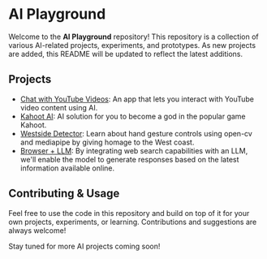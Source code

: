 # AI Playground

Welcome to the **AI Playground** repository! This repository is a collection of various AI-related projects, experiments, and prototypes. As new projects are added, this README will be updated to reflect the latest additions.

## Projects

- [Chat with YouTube Videos](https://github.com/yash9657/ai-playground/tree/main/chat-with-ytvideos): An app that lets you interact with YouTube video content using AI.
- [Kahoot AI](https://github.com/yash9657/ai-playground/tree/main/kahoot-kimg): AI solution for you to become a god in the popular game Kahoot.
- [Westside Detector](https://github.com/yash9657/ai-playground/tree/main/westside-opencv): Learn about hand gesture controls using open-cv and mediapipe by giving homage to the West coast.
- [Browser + LLM](https://github.com/yash9657/ai-playground/tree/main/bring-your-own-browser): By integrating web search capabilities with an LLM, we'll enable the model to generate responses based on the latest information available online.

## Contributing & Usage

Feel free to use the code in this repository and build on top of it for your own projects, experiments, or learning. Contributions and suggestions are always welcome!

Stay tuned for more AI projects coming soon!
